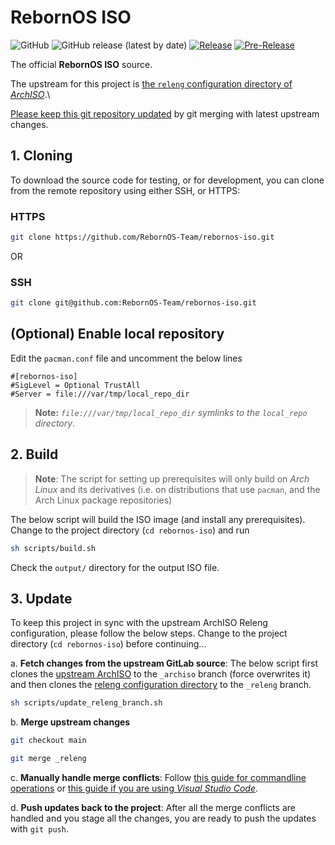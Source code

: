 # RebornOS ISO

![GitHub](https://img.shields.io/github/license/rebornos-team/rebornos-iso)
![GitHub release (latest by date)](https://img.shields.io/github/v/release/rebornos-team/rebornos-iso)
[![Release](https://github.com/RebornOS-Team/rebornos-iso/actions/workflows/release.yml/badge.svg)](https://github.com/RebornOS-Team/rebornos-iso/actions/workflows/release.yml)
[![Pre-Release](https://github.com/RebornOS-Team/rebornos-iso/actions/workflows/pre_release.yml/badge.svg)](https://github.com/RebornOS-Team/rebornos-iso/actions/workflows/pre_release.yml)

The official **RebornOS ISO** source.

The upstream for this project is [the `releng` configuration directory of *ArchISO*](https://gitlab.archlinux.org/archlinux/archiso/-/tree/master/configs/releng).\

[Please keep this git repository updated](https://github.com/RebornOS-Team/rebornos-iso#3-update) by git merging with latest upstream changes.

## 1. Cloning

To download the source code for testing, or for development, you can clone from the remote repository using either SSH, or HTTPS:

### HTTPS

```bash
git clone https://github.com/RebornOS-Team/rebornos-iso.git 
```

OR

### SSH

```bash
git clone git@github.com:RebornOS-Team/rebornos-iso.git
```

## (Optional) Enable local repository

Edit the `pacman.conf` file and uncomment the below lines
```
#[rebornos-iso]
#SigLevel = Optional TrustAll
#Server = file:///var/tmp/local_repo_dir
```
> **Note:** *`file:///var/tmp/local_repo_dir` symlinks to the `local_repo` directory*.

## 2. Build

> **Note**: The script for setting up prerequisites will only build on *Arch Linux* and its derivatives (i.e. on distributions that use `pacman`, and the Arch Linux package repositories)

The below script will build the ISO image (and install any prerequisites). Change to the project directory (`cd rebornos-iso`) and run

```bash
sh scripts/build.sh
```
Check the `output/` directory for the output ISO file.

## 3. Update

To keep this project in sync with the upstream ArchISO Releng configuration, please follow the below steps. Change to the project directory (`cd rebornos-iso`) before continuing...

a. **Fetch changes from the upstream GitLab source**: The below script first clones the [upstream ArchISO](https://gitlab.archlinux.org/archlinux/archiso) to the `_archiso` branch (force overwrites it) and then clones the [releng configuration directory](https://gitlab.archlinux.org/archlinux/archiso/-/tree/master/configs/releng) to the `_releng` branch.
```sh
sh scripts/update_releng_branch.sh
```

b. **Merge upstream changes**
```sh
git checkout main

git merge _releng
```

c. **Manually handle merge conflicts**: Follow [this guide for commandline operations](https://www.atlassian.com/git/tutorials/using-branches/merge-conflicts) or [this guide if you are using *Visual Studio Code*](https://code.visualstudio.com/docs/sourcecontrol/overview#_merge-conflicts).

d. **Push updates back to the project**: After all the merge conflicts are handled and you stage all the changes, you are ready to push the updates with `git push`.
